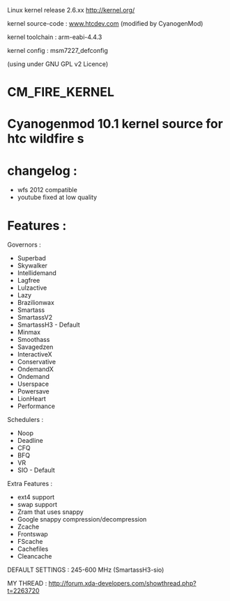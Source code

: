 Linux kernel release 2.6.xx <http://kernel.org/>

kernel source-code : www.htcdev.com (modified by CyanogenMod)

kernel toolchain : arm-eabi-4.4.3

kernel config : msm7227_defconfig

(using under GNU GPL v2 Licence)

CM_FIRE_KERNEL
==============

Cyanogenmod 10.1 kernel source for htc wildfire s
=================================================

changelog :
===========

- wfs 2012 compatible
- youtube fixed at low quality



Features :
==========

Governors :

- Superbad
- Skywalker
- Intellidemand
- Lagfree
- Lulzactive
- Lazy
- Brazilionwax
- Smartass
- SmartassV2
- SmartassH3 - Default
- Minmax
- Smoothass
- Savagedzen
- InteractiveX
- Conservative
- OndemandX
- Ondemand
- Userspace
- Powersave
- LionHeart
- Performance


Schedulers :

- Noop
- Deadline
- CFQ
- BFQ
- VR
- SIO - Default

Extra Features :

- ext4 support
- swap support
- Zram that uses snappy
- Google snappy compression/decompression
- Zcache
- Frontswap
- FScache
- Cachefiles
- Cleancache



DEFAULT SETTINGS : 245-600 MHz (SmartassH3-sio)


MY THREAD : http://forum.xda-developers.com/showthread.php?t=2263720
